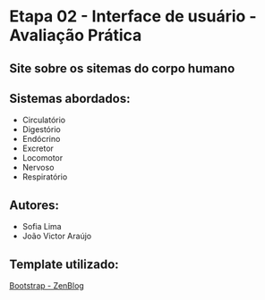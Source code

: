 # Etapa 02 - Interface de usuário - Avaliação Prática

## Site sobre os sitemas do corpo humano

## Sistemas abordados:
* Circulatório
* Digestório
* Endócrino
* Excretor
* Locomotor
* Nervoso
* Respiratório

## Autores:
* Sofia Lima
* João Victor Araújo

## Template utilizado:
[Bootstrap - ZenBlog](https://bootstrapmade.com/zenblog-bootstrap-blog-template/)
